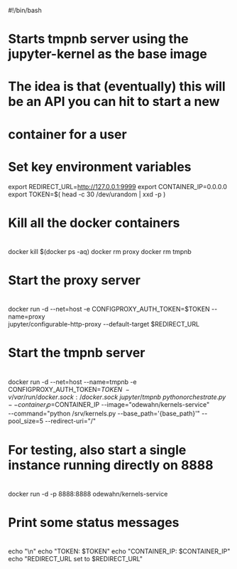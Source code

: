 #!/bin/bash

#
# Starts tmpnb server using the jupyter-kernel as the base image
# The idea is that (eventually) this will be an API you can hit to start a new 
# container for a user
# 


# Set key environment variables

export REDIRECT_URL=http://127.0.0.1:9999
export CONTAINER_IP=0.0.0.0
export TOKEN=$( head -c 30 /dev/urandom | xxd -p )


#
# Kill all the docker containers
#
docker kill $(docker ps -aq)
docker rm proxy
docker rm tmpnb

#
# Start the proxy server
#

docker run -d --net=host -e CONFIGPROXY_AUTH_TOKEN=$TOKEN --name=proxy \
                  jupyter/configurable-http-proxy --default-target $REDIRECT_URL

#
# Start the tmpnb server
#
docker run -d --net=host --name=tmpnb -e CONFIGPROXY_AUTH_TOKEN=$TOKEN \
   -v /var/run/docker.sock:/docker.sock \
   jupyter/tmpnb \
   python orchestrate.py --container_ip=$CONTAINER_IP --image="odewahn/kernels-service" \
   --command="python /srv/kernels.py --base_path='{base_path}'" --pool_size=5 --redirect-uri="/"


#
# For testing, also start a single instance running directly on 8888
#
docker run -d -p 8888:8888 odewahn/kernels-service


#
# Print some status messages
#
echo "\n"
echo "TOKEN: $TOKEN"
echo "CONTAINER_IP: $CONTAINER_IP"
echo "REDIRECT_URL set to $REDIRECT_URL"
